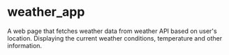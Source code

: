 # weather_app
A web page that fetches weather data from weather API based on user's location. Displaying the current weather conditions, temperature and other information.
